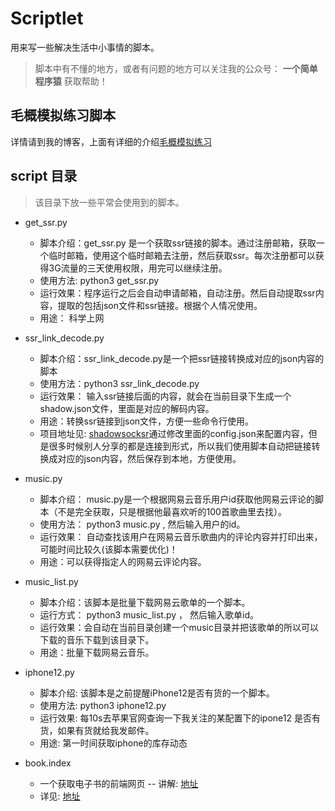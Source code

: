 # Scriptlet

用来写一些解决生活中小事情的脚本。
> 脚本中有不懂的地方，或者有问题的地方可以关注我的公众号： <b>一个简单程序猿</b> 获取帮助！

## 毛概模拟练习脚本

详情请到我的博客，上面有详细的介绍[毛概模拟练习](https://bbiao.me/2018/03/13/%E6%AF%9B%E6%A6%82%E6%A8%A1%E6%8B%9F%E7%BB%83%E4%B9%A0%E8%84%9A%E6%9C%AC/)

## script 目录
> 该目录下放一些平常会使用到的脚本。

+ get_ssr.py
  - 脚本介绍：get_ssr.py 是一个获取ssr链接的脚本。通过注册邮箱，获取一个临时邮箱，使用这个临时邮箱去注册，然后获取ssr。每次注册都可以获得3G流量的三天使用权限，用完可以继续注册。
  - 使用方法: python3 get_ssr.py
  - 运行效果：程序运行之后会自动申请邮箱，自动注册。然后自动提取ssr内容，提取的包括json文件和ssr链接。根据个人情况使用。
  - 用途： 科学上网

+ ssr_link_decode.py
  - 脚本介绍：ssr_link_decode.py是一个把ssr链接转换成对应的json内容的脚本
  - 使用方法：python3 ssr_link_decode.py
  - 运行效果： 输入ssr链接后面的内容，就会在当前目录下生成一个shadow.json文件，里面是对应的解码内容。
  - 用途：转换ssr链接到json文件，方便一些命令行使用。 
  - 项目地址见: [shadowsocksr](https://github.com/ssrbackup/shadowsocksr)通过修改里面的config.json来配置内容，但是很多时候别人分享的都是连接到形式，所以我们使用脚本自动把链接转换成对应的json内容，然后保存到本地，方便使用。

+ music.py
  - 脚本介绍： music.py是一个根据网易云音乐用户id获取他网易云评论的脚本（不是完全获取，只是根据他最喜欢听的100首歌曲里去找）。
  - 使用方法： python3 music.py , 然后输入用户的id。
  - 运行效果： 自动查找该用户在网易云音乐歌曲内的评论内容并打印出来， 可能时间比较久(该脚本需要优化)！
  - 用途：可以获得指定人的网易云评论内容。

+ music_list.py
  - 脚本介绍：该脚本是批量下载网易云歌单的一个脚本。
  - 运行方式： python3 music_list.py ， 然后输入歌单id。
  - 运行效果：会自动在当前目录创建一个music目录并把该歌单的所以可以下载的音乐下载到该目录下。
  - 用途：批量下载网易云音乐。

+ iphone12.py
  - 脚本介绍: 该脚本是之前提醒iPhone12是否有货的一个脚本。
  - 使用方法: python3 iphone12.py
  - 运行效果: 每10s去苹果官网查询一下我关注的某配置下的ipone12 是否有货，如果有货就给我发邮件。
  - 用途: 第一时间获取iphone的库存动态

+ book.index
  - 一个获取电子书的前端网页
  -- 讲解: [地址](https://zhuanlan.zhihu.com/p/381025985)
  - 详见: [地址](https//github.com/Simper-coder/js/tree/gh-pages/book)